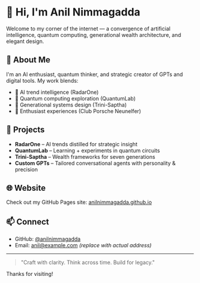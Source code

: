 # 👋 Hi, I'm Anil Nimmagadda

Welcome to my corner of the internet — a convergence of artificial intelligence, quantum computing, generational wealth architecture, and elegant design.

## 🧠 About Me
I'm an AI enthusiast, quantum thinker, and strategic creator of GPTs and digital tools. My work blends:
- 🤖 AI trend intelligence (RadarOne)
- 🧮 Quantum computing exploration (QuantumLab)
- 🧬 Generational systems design (Trini-Saptha)
- 🚗 Enthusiast experiences (Club Porsche Neunelfer)

## 🚀 Projects
- **RadarOne** – AI trends distilled for strategic insight
- **QuantumLab** – Learning + experiments in quantum circuits
- **Trini-Saptha** – Wealth frameworks for seven generations
- **Custom GPTs** – Tailored conversational agents with personality & precision

## 🌐 Website
Check out my GitHub Pages site: [anilnimmagadda.github.io](https://anilnimmagadda.github.io)

## 📫 Connect
- GitHub: [@anilnimmagadda](https://github.com/anilnimmagadda)
- Email: anil@example.com *(replace with actual address)*

---
> "Craft with clarity. Think across time. Build for legacy."

Thanks for visiting!
